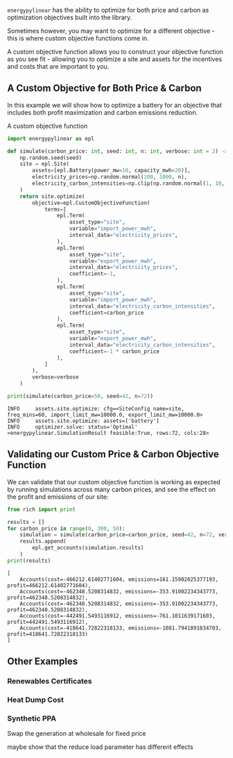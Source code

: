 `energypylinear` has the ability to optimize for both price and carbon as optimization objectives built into the library.

Sometimes however, you may want to optimize for a different objective - this is where custom objective functions come in.

A custom objective function allows you to construct your objective function as you see fit - allowing you to optimize a site and assets for the incentives and costs that are important to you.

## A Custom Objective for Both Price & Carbon

In this example we will show how to optimize a battery for an objective that includes both profit maximization and carbon emissions reduction.

A custom objective function

<!--phmdoctest-share-names-->
```python
import energypylinear as epl

def simulate(carbon_price: int, seed: int, n: int, verbose: int = 2) -> epl.SimulationResult:
    np.random.seed(seed)
    site = epl.Site(
        assets=[epl.Battery(power_mw=10, capacity_mwh=20)],
        electricity_prices=np.random.normal(100, 1000, n),
        electricity_carbon_intensities=np.clip(np.random.normal(1, 10, n), a_min=0, a_max=None)
    )
    return site.optimize(
        objective=epl.CustomObjectiveFunction(
            terms=[
                epl.Term(
                    asset_type="site",
                    variable="import_power_mwh",
                    interval_data="electricity_prices",
                ),
                epl.Term(
                    asset_type="site",
                    variable="export_power_mwh",
                    interval_data="electricity_prices",
                    coefficient=-1,
                ),
                epl.Term(
                    asset_type="site",
                    variable="import_power_mwh",
                    interval_data="electricity_carbon_intensities",
                    coefficient=carbon_price
                ),
                epl.Term(
                    asset_type="site",
                    variable="export_power_mwh",
                    interval_data="electricity_carbon_intensities",
                    coefficient=-1 * carbon_price
                ),
            ]
        ),
        verbose=verbose
    )

print(simulate(carbon_price=50, seed=42, n=72))
```

```
INFO     assets.site.optimize: cfg=<SiteConfig name=site, freq_mins=60, import_limit_mw=10000.0, export_limit_mw=10000.0>
INFO     assets.site.optimize: assets=['battery']
INFO     optimizer.solve: status='Optimal'
<energypylinear.SimulationResult feasible:True, rows:72, cols:28>
```

## Validating our Custom Price & Carbon Objective Function

We can validate that our custom objective function is working as expected by running simulations across many carbon prices, and see the effect on the profit and emissions of our site:

<!--phmdoctest-share-names-->
```python
from rich import print

results = []
for carbon_price in range(0, 300, 50):
    simulation = simulate(carbon_price=carbon_price, seed=42, n=72, verbose=3)
    results.append(
        epl.get_accounts(simulation.results)
    )
print(results)
```

```
[
    Accounts(cost=-466212.61402771604, emissions=161.15902025377193, profit=466212.61402771604),
    Accounts(cost=-462348.5208314832, emissions=-353.91002234343773, profit=462348.5208314832),
    Accounts(cost=-462348.5208314832, emissions=-353.91002234343773, profit=462348.5208314832),
    Accounts(cost=-442491.5493116912, emissions=-761.1011639171603, profit=442491.5493116912),
    Accounts(cost=-418641.72822318133, emissions=-1081.7941891834703, profit=418641.72822318133)
]
```

## Other Examples

### Renewables Certificates

### Heat Dump Cost

### Synthetic PPA

Swap the generation at wholesale for fixed price

maybe show that the reduce load parameter has different effects
